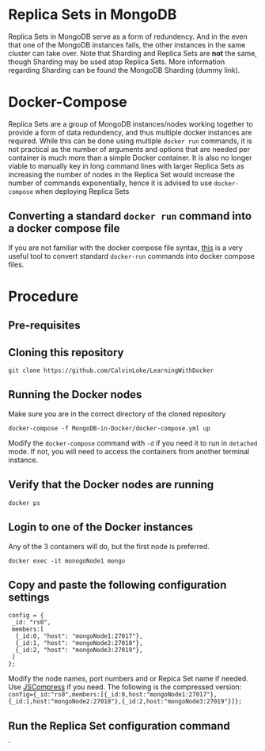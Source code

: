 # Replica Sets in MongoDB
Replica Sets in MongoDB serve as a form of redundency. And in the even that one of the MongoDB instances fails, the other instances in the same cluster can take over. Note that Sharding and Replica Sets are **not** the same, though Sharding may be used atop Replica Sets. More information regarding Sharding can be found the MongoDB Sharding (dummy link). 

# Docker-Compose
Replica Sets are a group of MongoDB instances/nodes working together to provide a form of data redundency, and thus multiple docker instances are required. While this can be done using multiple `docker run` commands, it is not practical as the number of arguments and options that are needed per container is much more than a simple Docker container. It is also no longer viable to manually key in long command lines with larger Replica Sets as increasing the number of nodes in the Replica Set would increase the number of commands exponentially, hence it is advised to use `docker-compose` when deploying Replica Sets

## Converting a standard `docker run` command into a docker compose file
If you are not familiar with the docker compose file syntax, [this](https://www.composerize.com/) is a very useful tool to convert standard `docker-run` commands into docker compose files. 

# Procedure
## Pre-requisites 
## Cloning this repository

`git clone https://github.com/CalvinLoke/LearningWithDocker`

## Running the Docker nodes
Make sure you are in the correct directory of the cloned repository

`docker-compose -f MongoDB-in-Docker/docker-compose.yml up`

Modify the `docker-compose` command with `-d` if you need it to run in `detached` mode. If not, you will need to access the containers from another terminal instance. 

## Verify that the Docker nodes are running 
`docker ps`

## Login to one of the Docker instances
Any of the 3 containers will do, but the first node is preferred. 

`docker exec -it monogoNode1 mongo`

## Copy and paste the following configuration settings
```
config = {
 _id: "rs0",
 members:[
  {_id:0, "host": "mongoNode1:27017"}, 
  {_id:1, "host": "mongoNode2:27018"},  
  {_id:2, "host": "mongoNode3:27019"},  
 ]
};
```

Modify the node names, port numbers and or Repica Set name if needed. Use [JSCompress](https://jscompress.com/) if you need. The following is the compressed version:
`config={_id:"rs0",members:[{_id:0,host:"mongoNode1:27017"},{_id:1,host:"mongoNode2:27018"},{_id:2,host:"mongoNode3:27019"}]};`

## Run the Replica Set configuration command
`

